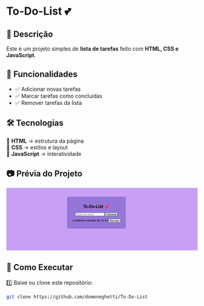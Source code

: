 # To-Do-List 💕  

## 📖 Descrição  
Este é um projeto simples de **lista de tarefas** feito com **HTML, CSS e JavaScript**.  

## 🚀 Funcionalidades  
- ✅ Adicionar novas tarefas  
- ✅ Marcar tarefas como concluídas  
- ✅ Remover tarefas da lista  

## 🛠️ Tecnologias  
🔹 **HTML** → estrutura da página  
🔹 **CSS** → estilos e layout  
🔹 **JavaScript** → interatividade  

## 📷 Prévia do Projeto  
![To-Do List Preview](images/img%20to-do-list.png)

## 🏃 Como Executar  
1️⃣ Baixe ou clone este repositório:  
```bash
git clone https://github.com/domeneghetti/To-Do-List
